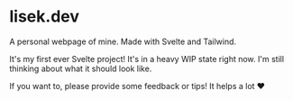 # lisek.dev

A personal webpage of mine. Made with Svelte and Tailwind.

It's my first ever Svelte project! It's in a heavy WIP state right now. I'm still thinking about what it should look like.

If you want to, please provide some feedback or tips! It helps a lot ❤
